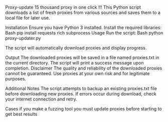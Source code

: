 Proxy-update 15 thousand proxy in one click !!!
This Python script downloads a list of fresh proxies from various sources and saves them to a local file for later use.

Installation
Ensure you have Python 3 installed.
Install the required libraries:
Bash
pip install requests rich subprocess
Usage
Run the script:
Bash
python proxy-updater.py

The script will automatically download proxies and display progress.

Output
The downloaded proxies will be saved in a file named proxies.txt in the current directory.
The script will print a success message upon completion.
Disclaimer
The quality and reliability of the downloaded proxies cannot be guaranteed.
Use proxies at your own risk and for legitimate purposes.

Additional Notes
The script attempts to backup an existing proxies.txt file before downloading new proxies.
If errors occur during download, check your internet connection and retry.

Cases
if you make a fuzzing tool you must update proxies before starting to get best results

